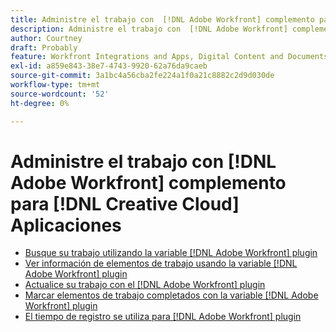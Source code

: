 ```yaml
---
title: Administre el trabajo con  [!DNL Adobe Workfront] complemento para [!DNL Creative Cloud] Aplicaciones
description: Administre el trabajo con  [!DNL Adobe Workfront] complemento para [!DNL Creative Cloud] Aplicaciones
author: Courtney
draft: Probably
feature: Workfront Integrations and Apps, Digital Content and Documents
exl-id: a859e843-38e7-4743-9920-62a76da9caeb
source-git-commit: 3a1bc4a56cba2fe224a1f0a21c8882c2d9d030de
workflow-type: tm+mt
source-wordcount: '52'
ht-degree: 0%

---
```


# Administre el trabajo con  [!DNL Adobe Workfront] complemento para [!DNL Creative Cloud] Aplicaciones

* [Busque su trabajo utilizando la variable [!DNL Adobe Workfront] plugin](/help/quicksilver/workfront-integrations-and-apps/adobe-workfront-for-creative-cloud/wf-cc-find-work.md)
* [Ver información de elementos de trabajo usando la variable [!DNL Adobe Workfront] plugin](/help/quicksilver/workfront-integrations-and-apps/adobe-workfront-for-creative-cloud/wf-cc-view-work-info.md)
* [Actualice su trabajo con el [!DNL Adobe Workfront] plugin](/help/quicksilver/workfront-integrations-and-apps/adobe-workfront-for-creative-cloud/wf-cc-update.md)
* [Marcar elementos de trabajo completados con la variable [!DNL Adobe Workfront] plugin](/help/quicksilver/workfront-integrations-and-apps/adobe-workfront-for-creative-cloud/wf-cc-complete.md)
* [El tiempo de registro se utiliza para [!DNL Adobe Workfront] plugin](/help/quicksilver/workfront-integrations-and-apps/adobe-workfront-for-creative-cloud/wf-cc-log-time.md)
